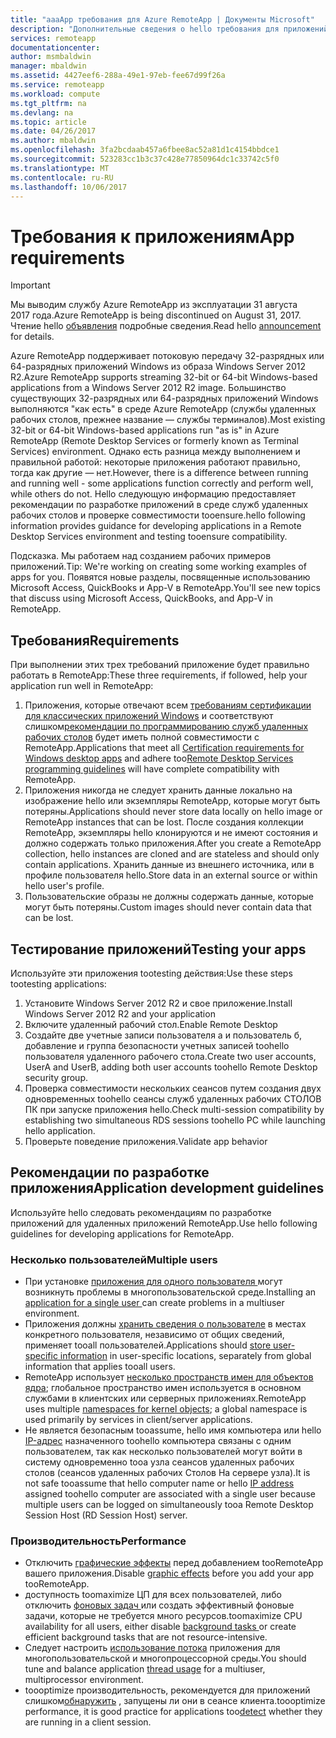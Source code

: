 ```yaml
---
title: "aaaApp требования для Azure RemoteApp | Документы Microsoft"
description: "Дополнительные сведения о hello требования для приложений, которые должны toouse в Azure RemoteApp"
services: remoteapp
documentationcenter: 
author: msmbaldwin
manager: mbaldwin
ms.assetid: 4427eef6-288a-49e1-97eb-fee67d99f26a
ms.service: remoteapp
ms.workload: compute
ms.tgt_pltfrm: na
ms.devlang: na
ms.topic: article
ms.date: 04/26/2017
ms.author: mbaldwin
ms.openlocfilehash: 3fa2bcdaab457a6fbee8ac52a81d1c4154bbdce1
ms.sourcegitcommit: 523283cc1b3c37c428e77850964dc1c33742c5f0
ms.translationtype: MT
ms.contentlocale: ru-RU
ms.lasthandoff: 10/06/2017
---
```

# <a name="app-requirements"></a><span data-ttu-id="76c3b-103">Требования к приложениям</span><span class="sxs-lookup"><span data-stu-id="76c3b-103">App requirements</span></span>
> [!IMPORTANT]
> <span data-ttu-id="76c3b-104">Мы выводим службу Azure RemoteApp из эксплуатации 31 августа 2017 года.</span><span class="sxs-lookup"><span data-stu-id="76c3b-104">Azure RemoteApp is being discontinued on August 31, 2017.</span></span> <span data-ttu-id="76c3b-105">Чтение hello [объявления](https://go.microsoft.com/fwlink/?linkid=821148) подробные сведения.</span><span class="sxs-lookup"><span data-stu-id="76c3b-105">Read hello [announcement](https://go.microsoft.com/fwlink/?linkid=821148) for details.</span></span>
> 
> 

<span data-ttu-id="76c3b-106">Azure RemoteApp поддерживает потоковую передачу 32-разрядных или 64-разрядных приложений Windows из образа Windows Server 2012 R2.</span><span class="sxs-lookup"><span data-stu-id="76c3b-106">Azure RemoteApp supports streaming 32-bit or 64-bit Windows-based applications from a Windows Server 2012 R2 image.</span></span> <span data-ttu-id="76c3b-107">Большинство существующих 32-разрядных или 64-разрядных приложений Windows выполняются "как есть" в среде Azure RemoteApp (службы удаленных рабочих столов, прежнее название — службы терминалов).</span><span class="sxs-lookup"><span data-stu-id="76c3b-107">Most existing 32-bit or 64-bit Windows-based applications run "as is" in Azure RemoteApp (Remote Desktop Services or formerly known as Terminal Services) environment.</span></span> <span data-ttu-id="76c3b-108">Однако есть разница между выполнением и правильной работой: некоторые приложения работают правильно, тогда как другие — нет.</span><span class="sxs-lookup"><span data-stu-id="76c3b-108">However, there is a difference between running and running well - some applications function correctly and perform well, while others do not.</span></span> <span data-ttu-id="76c3b-109">Hello следующую информацию предоставляет рекомендации по разработке приложений в среде служб удаленных рабочих столов и проверке совместимости tooensure.</span><span class="sxs-lookup"><span data-stu-id="76c3b-109">hello following information provides guidance for developing applications in a Remote Desktop Services environment and testing tooensure compatibility.</span></span>

<span data-ttu-id="76c3b-110">Подсказка. Мы работаем над созданием рабочих примеров приложений.</span><span class="sxs-lookup"><span data-stu-id="76c3b-110">Tip: We're working on creating some working examples of apps for you.</span></span> <span data-ttu-id="76c3b-111">Появятся новые разделы, посвященные использованию Microsoft Access, QuickBooks и App-V в RemoteApp.</span><span class="sxs-lookup"><span data-stu-id="76c3b-111">You'll see new topics that discuss using Microsoft Access, QuickBooks, and App-V in RemoteApp.</span></span>

## <a name="requirements"></a><span data-ttu-id="76c3b-112">Требования</span><span class="sxs-lookup"><span data-stu-id="76c3b-112">Requirements</span></span>
<span data-ttu-id="76c3b-113">При выполнении этих трех требований приложение будет правильно работать в RemoteApp:</span><span class="sxs-lookup"><span data-stu-id="76c3b-113">These three requirements, if followed, help your application run well in RemoteApp:</span></span>

1. <span data-ttu-id="76c3b-114">Приложения, которые отвечают всем [требованиям сертификации для классических приложений Windows](https://msdn.microsoft.com/library/windows/desktop/hh749939.aspx) и соответствуют слишком[рекомендации по программированию служб удаленных рабочих столов](https://msdn.microsoft.com/library/aa383490.aspx) будет иметь полной совместимости с RemoteApp.</span><span class="sxs-lookup"><span data-stu-id="76c3b-114">Applications that meet all [Certification requirements for Windows desktop apps](https://msdn.microsoft.com/library/windows/desktop/hh749939.aspx) and adhere too[Remote Desktop Services programming guidelines](https://msdn.microsoft.com/library/aa383490.aspx) will have complete compatibility with RemoteApp.</span></span>
2. <span data-ttu-id="76c3b-115">Приложения никогда не следует хранить данные локально на изображение hello или экземпляры RemoteApp, которые могут быть потеряны.</span><span class="sxs-lookup"><span data-stu-id="76c3b-115">Applications should never store data locally on hello image or RemoteApp instances that can be lost.</span></span>  <span data-ttu-id="76c3b-116">После создания коллекции RemoteApp, экземпляры hello клонируются и не имеют состояния и должно содержать только приложения.</span><span class="sxs-lookup"><span data-stu-id="76c3b-116">After you create a RemoteApp collection, hello instances are cloned and are stateless and should only contain applications.</span></span> <span data-ttu-id="76c3b-117">Хранить данные из внешнего источника, или в профиле пользователя hello.</span><span class="sxs-lookup"><span data-stu-id="76c3b-117">Store data in an external source or within hello user's profile.</span></span>
3. <span data-ttu-id="76c3b-118">Пользовательские образы не должны содержать данные, которые могут быть потеряны.</span><span class="sxs-lookup"><span data-stu-id="76c3b-118">Custom images should never contain data that can be lost.</span></span>  

## <a name="testing-your-apps"></a><span data-ttu-id="76c3b-119">Тестирование приложений</span><span class="sxs-lookup"><span data-stu-id="76c3b-119">Testing your apps</span></span>
<span data-ttu-id="76c3b-120">Используйте эти приложения tootesting действия:</span><span class="sxs-lookup"><span data-stu-id="76c3b-120">Use these steps tootesting applications:</span></span>

1. <span data-ttu-id="76c3b-121">Установите Windows Server 2012 R2 и свое приложение.</span><span class="sxs-lookup"><span data-stu-id="76c3b-121">Install Windows Server 2012 R2 and your application</span></span>
2. <span data-ttu-id="76c3b-122">Включите удаленный рабочий стол.</span><span class="sxs-lookup"><span data-stu-id="76c3b-122">Enable Remote Desktop</span></span>
3. <span data-ttu-id="76c3b-123">Создайте две учетные записи пользователя а и пользователь б, добавление и группа безопасности учетных записей toohello пользователя удаленного рабочего стола.</span><span class="sxs-lookup"><span data-stu-id="76c3b-123">Create two user accounts, UserA and UserB, adding both user accounts toohello Remote Desktop security group.</span></span>
4. <span data-ttu-id="76c3b-124">Проверка совместимости нескольких сеансов путем создания двух одновременных toohello сеансы служб удаленных рабочих СТОЛОВ ПК при запуске приложения hello.</span><span class="sxs-lookup"><span data-stu-id="76c3b-124">Check multi-session compatibility by establishing two simultaneous RDS sessions toohello PC while launching hello application.</span></span>
5. <span data-ttu-id="76c3b-125">Проверьте поведение приложения.</span><span class="sxs-lookup"><span data-stu-id="76c3b-125">Validate app behavior</span></span>

## <a name="application-development-guidelines"></a><span data-ttu-id="76c3b-126">Рекомендации по разработке приложения</span><span class="sxs-lookup"><span data-stu-id="76c3b-126">Application development guidelines</span></span>
<span data-ttu-id="76c3b-127">Используйте hello следовать рекомендациям по разработке приложений для удаленных приложений RemoteApp.</span><span class="sxs-lookup"><span data-stu-id="76c3b-127">Use hello following guidelines for developing applications for RemoteApp.</span></span>

### <a name="multiple-users"></a><span data-ttu-id="76c3b-128">Несколько пользователей</span><span class="sxs-lookup"><span data-stu-id="76c3b-128">Multiple users</span></span>
* <span data-ttu-id="76c3b-129">При установке [приложения для одного пользователя ](https://msdn.microsoft.com/library/aa380661.aspx)могут возникнуть проблемы в многопользовательской среде.</span><span class="sxs-lookup"><span data-stu-id="76c3b-129">Installing an [application for a single user ](https://msdn.microsoft.com/library/aa380661.aspx)can create problems in a multiuser environment.</span></span>
* <span data-ttu-id="76c3b-130">Приложения должны [хранить сведения о пользователе](https://msdn.microsoft.com/library/aa383452.aspx) в местах конкретного пользователя, независимо от общих сведений, применяет tooall пользователей.</span><span class="sxs-lookup"><span data-stu-id="76c3b-130">Applications should [store user-specific information](https://msdn.microsoft.com/library/aa383452.aspx) in user-specific locations, separately from global information that applies tooall users.</span></span>
* <span data-ttu-id="76c3b-131">RemoteApp использует [несколько пространств имен для объектов ядра](https://msdn.microsoft.com/library/aa382954.aspx); глобальное пространство имен используется в основном службами в клиентских или серверных приложениях.</span><span class="sxs-lookup"><span data-stu-id="76c3b-131">RemoteApp uses multiple [namespaces for kernel objects](https://msdn.microsoft.com/library/aa382954.aspx); a global namespace is used primarily by services in client/server applications.</span></span>
* <span data-ttu-id="76c3b-132">Не является безопасным tooassume, hello имя компьютера или hello [IP-адрес](https://msdn.microsoft.com/library/aa382942.aspx) назначенного toohello компьютера связаны с одним пользователем, так как несколько пользователей могут войти в систему одновременно tooa узла сеансов удаленных рабочих столов (сеансов удаленных рабочих Столов На сервере узла).</span><span class="sxs-lookup"><span data-stu-id="76c3b-132">It is not safe tooassume that hello computer name or hello [IP address](https://msdn.microsoft.com/library/aa382942.aspx) assigned toohello computer are associated with a single user because multiple users can be logged on simultaneously tooa Remote Desktop Session Host (RD Session Host) server.</span></span>

### <a name="performance"></a><span data-ttu-id="76c3b-133">Производительность</span><span class="sxs-lookup"><span data-stu-id="76c3b-133">Performance</span></span>
* <span data-ttu-id="76c3b-134">Отключить [графические эффекты](https://msdn.microsoft.com/library/aa380822.aspx) перед добавлением tooRemoteApp вашего приложения.</span><span class="sxs-lookup"><span data-stu-id="76c3b-134">Disable [graphic effects](https://msdn.microsoft.com/library/aa380822.aspx) before you add your app tooRemoteApp.</span></span>
* <span data-ttu-id="76c3b-135">доступность toomaximize ЦП для всех пользователей, либо отключить [фоновых задач ](https://msdn.microsoft.com/library/aa380665.aspx) или создать эффективный фоновые задачи, которые не требуется много ресурсов.</span><span class="sxs-lookup"><span data-stu-id="76c3b-135">toomaximize CPU availability for all users, either disable [background tasks ](https://msdn.microsoft.com/library/aa380665.aspx) or create efficient background tasks that are not resource-intensive.</span></span>
* <span data-ttu-id="76c3b-136">Следует настроить [использование потока](https://msdn.microsoft.com/library/aa383520.aspx) приложения для многопользовательской и многопроцессорной среды.</span><span class="sxs-lookup"><span data-stu-id="76c3b-136">You should tune and balance application [thread usage](https://msdn.microsoft.com/library/aa383520.aspx) for a multiuser, multiprocessor environment.</span></span>
* <span data-ttu-id="76c3b-137">toooptimize производительность, рекомендуется для приложений слишком[обнаружить](https://msdn.microsoft.com/library/aa380798.aspx) , запущены ли они в сеансе клиента.</span><span class="sxs-lookup"><span data-stu-id="76c3b-137">toooptimize performance, it is good practice for applications too[detect](https://msdn.microsoft.com/library/aa380798.aspx) whether they are running in a client session.</span></span>

